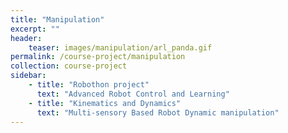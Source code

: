 ```yaml
---
title: "Manipulation"
excerpt: ""
header:
    teaser: images/manipulation/arl_panda.gif
permalink: /course-project/manipulation
collection: course-project
sidebar:
    - title: "Robothon project"
      text: "Advanced Robot Control and Learning"
    - title: "Kinematics and Dynamics"
      text: "Multi-sensory Based Robot Dynamic manipulation"
---
```



